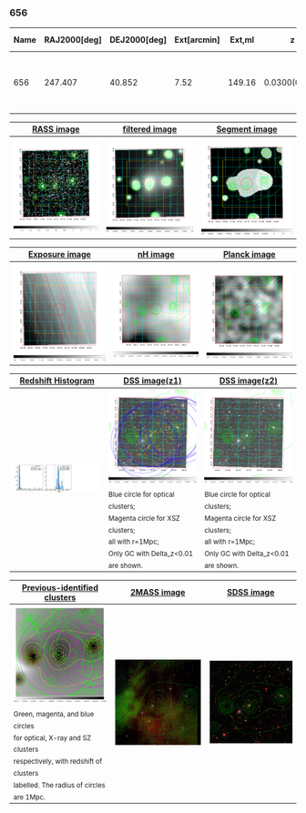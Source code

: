 <div STYLE="page-break-after: always;"></div>

### 656

|Name|RAJ2000[deg]|DEJ2000[deg] |Ext[arcmin]| Ext,ml | z | z_src| C|GC(XSZ,Delta_z<0.01)| GC(OPT,Delta_z<0.01)|GC| R_sig[arcmin] | R500[arcmin] | R500[Mpc]| CRsig[c/s] | CR500[c/s] |L500[1E44 erg/s]|F500[1E-12 erg/s/cm^2]| M500[1E14 Msun]|Tx[keV]|Cnt_sig|Beta|Rc[arcmin]|Comment|Alias|
|---|---|---|---|---|---|------|---|--------|---------|----------|---|---|---|---|---|---|---|---|---|---|---|---|---|---|
|656| 247.407| 40.852| 7.52| 149.16| 0.0300(0.005)| z1, z_xsz| B| L03| A, N| A, F20, L03, N, SPI, W| 25.194| 17.884| 0.645| 0.461(0.048)| 0.440(0.046)| 0.174(0.019)| 8.403(0.942)| 0.78(0.05)| 1.86(0.07)| 517.5| 0.518(-0.014+0.032)| 8.004(-0.601+1.078)| -| t377|

|[RASS image](../image/656/656_img.pdf)|[filtered image](../image/656/656_fil.pdf)|[Segment image](../image/656/656_seg.pdf)|
|-------------------|--------------------|-------------------|
| <img src="../image/656/656_img.png" width="300">  | <img src="../image/656/656_fil.png" width="300">   | <img src="../image/656/656_seg.png" width="300">  |

|[Exposure image](../image/656/656_mex.pdf)| [nH image](../image/656/656_nh.pdf)| [Planck image](../image/656/656_p.pdf)|
|-------------------|--------------------|-------------------|
|<img src="../image/656/656_mex.png" width="300">   | <img src="../image/656/656_nh.png" width="300">    | <img src="../image/656/656_p.png" width="300"> |

|[Redshift Histogram](../image/656/656_zg.pdf) | [DSS image(z1)](../image/656/656_dss_z1.pdf)      |  [DSS image(z2)](../image/656/656_dss_z2.pdf)    |
|-------------------|--------------------|-------------------|
|<img src="../image/656/656_zg.png" width="300"> |<img src="../image/656/656_dss_z1.png" width="300"> <sub><br>Blue circle for optical clusters; <br>Magenta circle for XSZ clusters; <br>all with r=1Mpc; <br>Only GC with Delta_z<0.01 are shown. </sub>| <img src="../image/656/656_dss_z2.png" width="300"><sub><br>Blue circle for optical clusters; <br>Magenta circle for XSZ clusters; <br>all with r=1Mpc; <br>Only GC with Delta_z<0.01 are shown. </sub> |

|[Previous-identified clusters](../image/656/656_gc.pdf) | [2MASS image](../image/656/656_2mass.pdf)      |[SDSS image](../image/656/656_sdss.pdf)   |
|-------------------|-------------------|-------------------|
|<img src=../image/656/656_gc.png width="300"> <br><sub>Green, magenta, and blue circles <br>for optical, X-ray and SZ clusters <br>respectively, with redshift of clusters <br>labelled. The radius of circles <br>are 1Mpc.</sub>|<img src="../image/656/656_2mass.png" width="300">  | <img src="../image/656/656_sdss.png" width="300">  |




